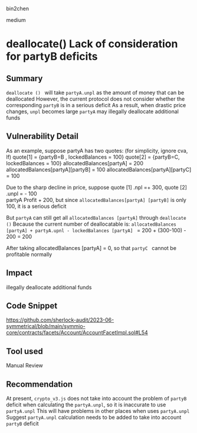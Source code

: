 bin2chen

medium

# deallocate() Lack of consideration for partyB deficits

## Summary
`deallocate () ` will take  `partyA.unpl` as the amount of money that can be deallocated
However, the current protocol does not consider whether the corresponding `partyB` is in a serious deficit
As a result, when drastic price changes, `unpl` becomes large 
`partyA`  may illegally deallocate additional funds

## Vulnerability Detail

As an example, suppose partyA has two quotes: (for simplicity,  ignore cva, lf)
quote[1] = {partyB=B , lockedBalances = 100}
quote[2] = {partyB=C, lockedBalances = 100}
allocatedBalances[partyA] = 200
allocatedBalances[partyA][partyB] = 100
allocatedBalances[partyA][partyC] = 100

Due to the sharp decline in price, suppose quote [1] .npl =+ 300, quote [2] .unpl = - 100    
partyA Profit + 200, but since `allocatedBalances[partyA] [partyB]` is only 100, it is a serious deficit

But `partyA` can still get all `allocatedBalances [partyA]` through  `deallocate ()`
Because the current number of deallocatable is:
`allocatedBalances [partyA] + partyA.upnl - lockedBalances [partyA] `
= 200 + (300-100) - 200
= 200

After taking allocatedBalances [partyA] = 0, so that `partyC ` cannot be profitable normally


## Impact
illegally deallocate additional funds

## Code Snippet
https://github.com/sherlock-audit/2023-06-symmetrical/blob/main/symmio-core/contracts/facets/Account/AccountFacetImpl.sol#L54
## Tool used

Manual Review

## Recommendation

At present, `crypto_v3.js` does not take into account the problem of `partyB` deficit when calculating the `partyA.unpl`, so it is inaccurate to use `partyA.unpl`
This will have problems in other places when uses `partyA.unpl `
Suggest  `partyA.unpl` calculation needs to be added to take into account `partyB` deficit


